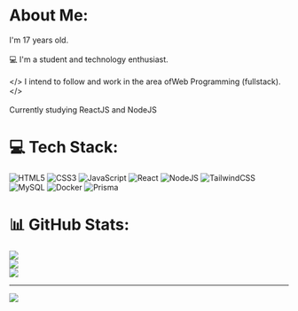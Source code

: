 # About Me:
I'm 17 years old.<br><br>💻 I'm a student and technology enthusiast.<br><br></> I intend to follow and work in the area of ​​Web Programming (fullstack). </><br><br>Currently studying ReactJS and NodeJS


# 💻 Tech Stack:
![HTML5](https://img.shields.io/badge/html5-%23E34F26.svg?style=for-the-badge&logo=html5&logoColor=white) 
![CSS3](https://img.shields.io/badge/css3-%231572B6.svg?style=for-the-badge&logo=css3&logoColor=white) 
![JavaScript](https://img.shields.io/badge/javascript-%23323330.svg?style=for-the-badge&logo=javascript&logoColor=%23F7DF1E)
![React](https://img.shields.io/badge/react-%2320232a.svg?style=for-the-badge&logo=react&logoColor=%2361DAFB)
![NodeJS](https://img.shields.io/badge/node.js-339933?style=for-the-badge&logo=Node.js&logoColor=white)
![TailwindCSS](https://img.shields.io/badge/tailwindcss-%2338B2AC.svg?style=for-the-badge&logo=tailwind-css&logoColor=white)
![MySQL](https://img.shields.io/badge/mysql-4479A1.svg?style=for-the-badge&logo=mysql&logoColor=white)
![Docker](https://img.shields.io/docker/pulls/:user/:repo)
![Prisma](https://img.shields.io/clojars/dt/:clojar)

# 📊 GitHub Stats:
![](https://github-readme-stats.vercel.app/api?username=Luis-Eduardo-Rodrigues&theme=dark&hide_border=false&include_all_commits=false&count_private=false)<br/>
![](https://github-readme-streak-stats.herokuapp.com/?user=Luis-Eduardo-Rodrigues&theme=dark&hide_border=false)<br/>
![](https://github-readme-stats.vercel.app/api/top-langs/?username=Luis-Eduardo-Rodrigues&theme=dark&hide_border=false&include_all_commits=false&count_private=false&layout=compact)

---
[![](https://visitcount.itsvg.in/api?id=Luis-Eduardo-Rodrigues&icon=0&color=0)](https://visitcount.itsvg.in)

<!-- Proudly created with GPRM ( https://gprm.itsvg.in ) -->
